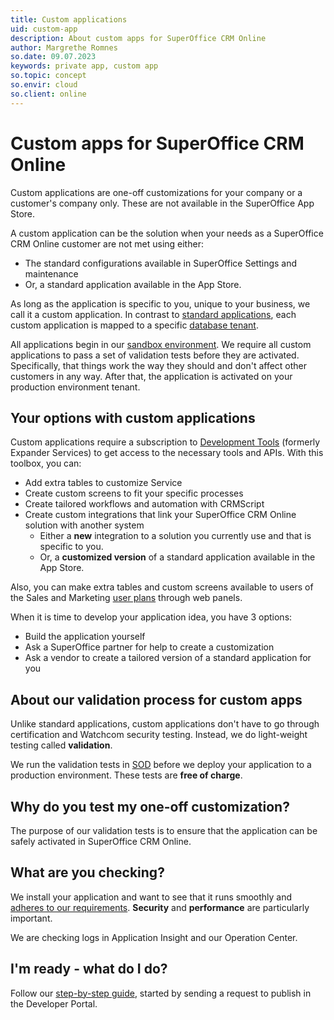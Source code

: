 ```yaml
---
title: Custom applications
uid: custom-app
description: About custom apps for SuperOffice CRM Online
author: Margrethe Romnes
so.date: 09.07.2023
keywords: private app, custom app
so.topic: concept
so.envir: cloud
so.client: online
---
```


# Custom apps for SuperOffice CRM Online

Custom applications are one-off customizations for your company or a customer's company only. These are not available in the SuperOffice App Store.

A custom application can be the solution when your needs as a SuperOffice CRM Online customer are not met using either:

* The standard configurations available in SuperOffice Settings and maintenance
* Or, a standard application available in the App Store.

As long as the application is specific to you, unique to your business, we call it a custom application. In contrast to [standard applications][2], each custom application is mapped to a specific [database tenant][3].

All applications begin in our [sandbox environment][4]. We require all custom applications to pass a set of validation tests before they are activated. Specifically, that things work the way they should and don't affect other customers in any way. After that, the application is activated on your production environment tenant.

## Your options with custom applications

Custom applications require a subscription to [Development Tools][7] (formerly Expander Services) to get access to the necessary tools and APIs. With this toolbox, you can:

* Add extra tables to customize Service
* Create custom screens to fit your specific processes
* Create tailored workflows and automation with CRMScript
* Create custom integrations that link your SuperOffice CRM Online solution with another system
  * Either a **new** integration to a solution you currently use and that is specific to you.
  * Or, a **customized version** of a standard application available in the App Store.

Also, you can make extra tables and custom screens available to users of the Sales and Marketing [user plans][8] through web panels.

When it is time to develop your application idea, you have 3 options:

* Build the application yourself
* Ask a SuperOffice partner for help to create a customization
* Ask a vendor to create a tailored version of a standard application for you

## <a id="validate" />About our validation process for custom apps

Unlike standard applications, custom applications don't have to go through certification and Watchcom security testing. Instead, we do light-weight testing called **validation**.

We run the validation tests in [SOD][4] before we deploy your application to a production environment. These tests are **free of charge**.

## Why do you test my one-off customization?

The purpose of our validation tests is to ensure that the application can be safely activated in SuperOffice CRM Online.

## What are you checking?

We install your application and want to see that it runs smoothly and [adheres to our requirements][1]. **Security** and **performance** are particularly important.

We are checking logs in Application Insight and our Operation Center.

## I'm ready - what do I do?

Follow our [step-by-step guide][5], started by sending a request to publish in the Developer Portal.

<!-- Referenced links -->
[2]: ../standard-app/index.md
[1]: ../standard-app/requirements/index.md
[3]: ../terminology.md
[4]: ../getting-started/app-envir.md
[5]: validate.md
[7]: ../../admin/license/expander-services/index.md
[8]: ../../admin/license/user-plans.md
